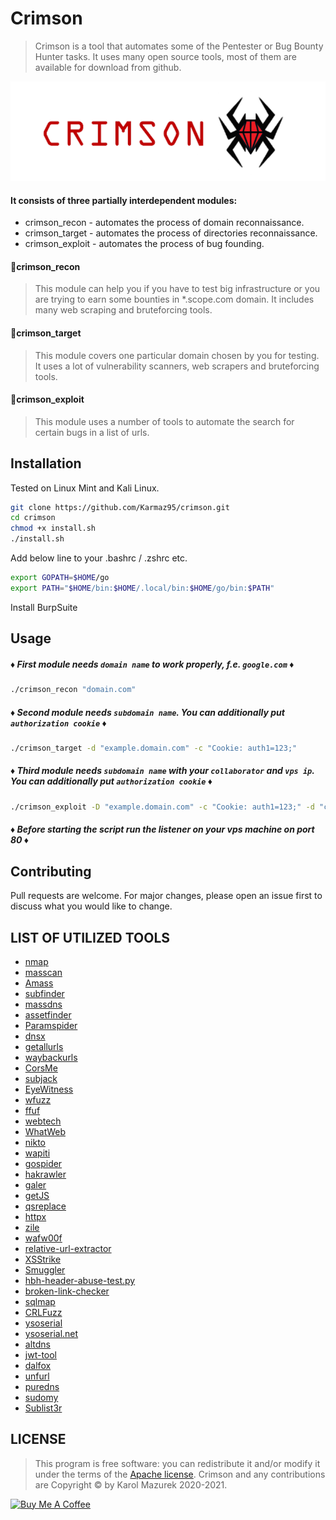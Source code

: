 # Crimson

> Crimson is a tool that automates some of the Pentester or Bug Bounty Hunter tasks. It uses many open source tools, most of them are available for download from github.

<p align="center">
  <img src="crimson_logo.png" />
</p>

#### It consists of three partially interdependent modules:
* crimson_recon   - automates the process of domain reconnaissance.
* crimson_target  - automates the process of directories reconnaissance.
* crimson_exploit - automates the process of bug founding.


#### :small_red_triangle_down:crimson_recon
> This module can help you if you have to test big infrastructure or you are trying to earn some bounties in *.scope.com domain. It includes many web scraping and bruteforcing tools.

#### :small_red_triangle_down:crimson_target
> This module covers one particular domain chosen by you for testing. It uses a lot of vulnerability scanners, web scrapers and bruteforcing tools.

#### :small_red_triangle_down:crimson_exploit
> This module uses a number of tools to automate the search for certain bugs in a list of urls.
## Installation
Tested on Linux Mint and Kali Linux.
```bash
git clone https://github.com/Karmaz95/crimson.git 
cd crimson
chmod +x install.sh
./install.sh
```
Add below line to your .bashrc / .zshrc etc.
```bash
export GOPATH=$HOME/go
export PATH="$HOME/bin:$HOME/.local/bin:$HOME/go/bin:$PATH"
```
Install BurpSuite
## Usage
##### :diamonds: First module needs `domain name` to work properly, f.e. `google.com` :diamonds:

```bash
./crimson_recon "domain.com"
```
##### :diamonds: Second module needs `subdomain name`. You can additionally put `authorization cookie` :diamonds:
```bash
./crimson_target -d "example.domain.com" -c "Cookie: auth1=123;"
```
##### :diamonds: Third module needs `subdomain name` with your `collaborator` and `vps ip`. You can additionally put `authorization cookie` :diamonds:
```bash
./crimson_exploit -D "example.domain.com" -c "Cookie: auth1=123;" -d "collaborator.com" -i "ip"
```
##### :diamonds: Before starting the script run the listener on your vps machine on port 80 :diamonds:

## Contributing
Pull requests are welcome. For major changes, please open an issue first to discuss what you would like to change.

## LIST OF UTILIZED TOOLS
* [nmap](https://github.com/nmap/nmap)
* [masscan](https://github.com/robertdavidgraham/masscan)
* [Amass](https://github.com/OWASP/Amass)
* [subfinder](https://github.com/projectdiscovery/subfinder)
* [massdns](https://github.com/blechschmidt/massdns)
* [assetfinder](https://github.com/tomnomnom/assetfinder)
* [Paramspider](https://github.com/devanshbatham/ParamSpider)
* [dnsx](https://github.com/projectdiscovery/dnsx)
* [getallurls](https://github.com/lc/gau)
* [waybackurls](https://github.com/tomnomnom/waybackurls)
* [CorsMe](https://github.com/Shivangx01b/CorsMe)
* [subjack](https://github.com/haccer/subjack)
* [EyeWitness](https://github.com/FortyNorthSecurity/EyeWitness)
* [wfuzz](https://github.com/xmendez/wfuzz)
* [ffuf](https://github.com/ffuf/ffuf)
* [webtech](https://github.com/ShielderSec/webtech)
* [WhatWeb](https://github.com/urbanadventurer/WhatWeb)
* [nikto](https://github.com/sullo/nikto)
* [wapiti](https://github.com/wapiti-scanner/wapiti)
* [gospider](https://github.com/jaeles-project/gospider)
* [hakrawler](https://github.com/hakluke/hakrawler)
* [galer](https://github.com/dwisiswant0/galer)
* [getJS](https://github.com/003random/getJS)
* [qsreplace](https://github.com/tomnomnom/qsreplace)
* [httpx](https://github.com/encode/httpx)
* [zile](https://github.com/xyele/zile)
* [wafw00f](https://github.com/EnableSecurity/wafw00f)
* [relative-url-extractor](https://github.com/jobertabma/relative-url-extractor)
* [XSStrike](https://github.com/s0md3v/XSStrike)
* [Smuggler](https://github.com/defparam/smuggler)
* [hbh-header-abuse-test.py](https://gist.github.com/ndavison/298d11b3a77b97c908d63a345d3c624d)
* [broken-link-checker](https://github.com/stevenvachon/broken-link-checker)
* [sqlmap](http://sqlmap.org/)
* [CRLFuzz](https://github.com/dwisiswant0/crlfuzz)
* [ysoserial](https://github.com/frohoff/ysoserial)
* [ysoserial.net](https://github.com/frohoff/ysoserial)
* [altdns](https://github.com/infosec-au/altdns)
* [jwt-tool](https://github.com/ticarpi/jwt_tool)
* [dalfox](https://github.com/hahwul/dalfox)
* [unfurl](https://github.com/tomnomnom/unfurl)
* [puredns](https://github.com/d3mondev/puredns)
* [sudomy](https://github.com/Screetsec/Sudomy)
* [Sublist3r](https://github.com/aboul3la/Sublist3r)


## LICENSE
> This program is free software: you can redistribute it and/or modify it under the terms of the [Apache license](https://choosealicense.com/licenses/apache-2.0/). Crimson and any contributions are Copyright © by Karol Mazurek 2020-2021.

<a href="https://www.buymeacoffee.com/karmaz95" target="_blank"><img src="https://cdn.buymeacoffee.com/buttons/v2/default-red.png" alt="Buy Me A Coffee" style="height: 60px !important;width: 217px !important;" ></a>
